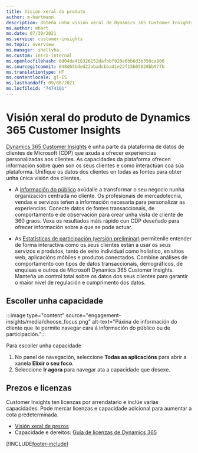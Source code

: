 ```yaml
---
title: Visión xeral do produto
author: m-hartmann
description: Obteña unha visión xeral de Dynamics 365 Customer Insights e as súas capacidades.
ms.author: mhart
ms.date: 07/30/2021
ms.service: customer-insights
ms.topic: overview
ms.manager: shellyha
ms.custom: intro-internal
ms.openlocfilehash: 0d04de418326152dafbbf020e6bb6d3b350ca806
ms.sourcegitcommit: 048d65bded22abadcbbad1e22f15b05828bb977b
ms.translationtype: HT
ms.contentlocale: gl-ES
ms.lasthandoff: 09/06/2021
ms.locfileid: "7474101"
---
```

# <a name="product-overview-for-dynamics-365-customer-insights"></a>Visión xeral do produto de Dynamics 365 Customer Insights

[Dynamics 365 Customer Insights](https://dynamics.microsoft.com/ai/customer-insights/) é unha parte da plataforma de datos de clientes de Microsoft (CDP) que axuda a ofrecer experiencias personalizadas aos clientes. As capacidades da plataforma ofrecen información sobre quen son os seus clientes e como interactúan coa súa plataforma. Unifique os datos dos clientes en todas as fontes para obter unha única visión dos clientes.


- A [información do público](audience-insights/overview.md) axúdalle a transformar o seu negocio nunha organización centrada no cliente. Os profesionais de mercadotecnia, vendas e servizos teñen a información necesaria para personalizar as experiencias. Conecte datos de fontes transaccionais, de comportamento e de observación para crear unha vista de cliente de 360 graos. Vexa os resultados máis rápido cun CDP deseñado para ofrecer información sobre a que se pode actuar. 

- As [Estatísticas de participación (versión preliminar)](engagement-insights/index.yml) permítenlle entender de forma interactiva como os seus clientes están a usar os seus servizos e produtos, tanto de xeito individual como holístico, en sitios web, aplicacións móbiles e produtos conectados. Combine análises de comportamento con tipos de datos transaccionais, demográficos, de enquisas e outros de Microsoft Dynamics 365 Customer Insights. Manteña un control total sobre os datos dos seus clientes para garantir o maior nivel de regulación e cumprimento dos datos.
 
## <a name="choose-a-capability"></a>Escoller unha capacidade

:::image type="content" source="engagement-insights/media/choose_focus.png" alt-text="Páxina de información do cliente que lle permite navegar cara á información do público ou de participación.":::

Para escoller unha capacidade

1. No panel de navegación, seleccione **Todas as aplicacións** para abrir a xanela **Elixir o seu foco**.
1. Seleccione **Ir agora** para navegar ata a capacidade que desexe.

## <a name="pricing-and-licensing"></a>Prezos e licenzas

Customer Insights ten licenzas por arrendatario e inclúe varias capacidades. Pode mercar licenzas e capacidade adicional para aumentar a cota predeterminada. 
- [Visión xeral de prezos](https://dynamics.microsoft.com/ai/customer-insights/pricing/)
- Capacidade e dereitos: [Guía de licenzas de Dynamics 365](https://go.microsoft.com/fwlink/?LinkId=866544)

[!INCLUDE[footer-include](includes/footer-banner.md)]